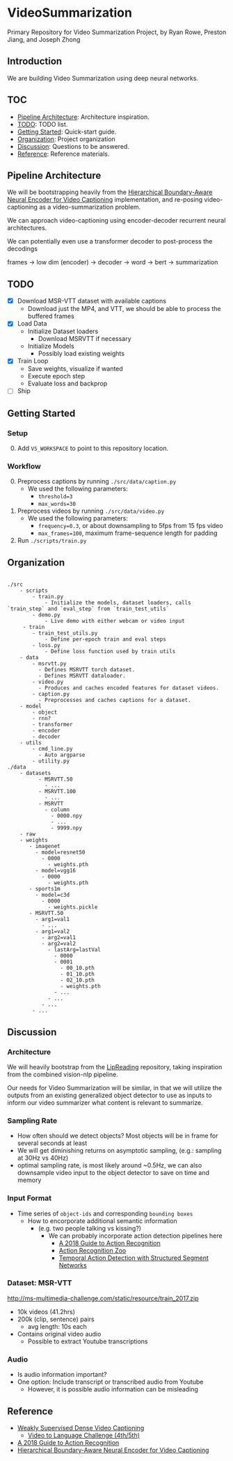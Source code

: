 # VideoSummarization

Primary Repository for Video Summarization Project, by Ryan Rowe, Preston Jiang,
and Joseph Zhong

## Introduction

We are building Video Summarization using deep neural networks.

## TOC

- [Pipeline Architecture](#pipeline-architecture): Architecture inspiration.
- [TODO](#todo): TODO list.
- [Getting Started](#getting-started): Quick-start guide.
- [Organization](#organization): Project organization
- [Discussion](#discussion): Questions to be answered.
- [Reference](#reference): Reference materials.

## Pipeline Architecture

We will be bootstrapping heavily from the 
[Hierarchical Boundary-Aware Neural Encoder for Video Captioning](https://github.com/Yugnaynehc/banet) implementation, 
and re-posing video-captioning as a video-summarization problem.

We can approach video-captioning using encoder-decoder recurrent neural architectures.

We can potentially even use a transformer decoder to post-process the decodings

frames -> low dim (encoder) -> decoder -> word -> bert -> summarization

## TODO

- [x] Download MSR-VTT dataset with available captions
  - Download just the MP4, and VTT, we should be able to process the buffered
    frames
- [x] Load Data
  - Initialize Dataset loaders
    - Download MSRVTT if necessary
  - Initialize Models
    - Possibly load existing weights
- [x] Train Loop
  - Save weights, visualize if wanted
  - Execute epoch step
  - Evaluate loss and backprop
- [ ] Ship

## Getting Started

### Setup

0. Add `VS_WORKSPACE` to point to this repository location.

### Workflow

0. Preprocess captions by running `./src/data/caption.py`
    - We used the following parameters:
      - `threshold=3`
      - `max_words=30`
1. Preprocess videos by running `./src/data/video.py`
    - We used the following parameters:
      - `frequency=0.3`, or about downsampling to 5fps from 15 fps video
      - `max_frames=100`, maximum frame-sequence length for padding
2. Run `./scripts/train.py`

## Organization

```text

./src
    - scripts
        - train.py
            - Initialize the models, dataset loaders, calls `train_step` and `eval_step` from `train_test_utils`
        - demo.py
            - Live demo with either webcam or video input
     - train
        - train_test_utils.py
            - Define per-epoch train and eval steps
        - loss.py
            - Define loss function used by train utils
    - data 
        - msrvtt.py
          - Defines MSRVTT torch dataset.
          - Defines MSRVTT dataloader.
        - video.py
          - Produces and caches encoded features for dataset videos.
        - caption.py
          - Preprocesses and caches captions for a dataset.
    - model
        - object
        - rnn?
        - transformer
        - encoder
        - decoder
    - utils
        - cmd_line.py
          - Auto argparse
        - utility.py
./data
    - datasets
          - MSRVTT.50
            - ...
          - MSRVTT.100
            - ...
          - MSRVTT
            - column
              - 0000.npy
              - ...
              - 9999.npy
    - raw
    - weights
       - imagenet
         - model=resnet50
           - 0000
             - weights.pth
         - model=vgg16
           - 0000
             - weights.pth
       - sports1m
         - model=c3d
           - 0000
             - weights.pickle
       - MSRVTT.50
         - arg1=val1
           - ...
         - arg1=val2
           - arg2=val1
           - arg2=val2
             - lastArg=lastVal
               - 0000
               - 0001
                 - 00_10.pth
                 - 01_10.pth
                 - 02_10.pth
                 - weights.pth
               - ...
             - ...
           - ...
        - ...
```

## Discussion

### Architecture

We will heavily bootstrap from the
[LipReading](https://github.com/joseph-zhong/LipReading/) repository, taking
inspiration from the combined vision-nlp pipeline. 

Our needs for Video Summarization will be similar, in that we will utilize the
outputs from an existing generalized object detector to use as inputs to inform
our video summarizer what content is relevant to summarize.

### Sampling Rate

- How often should we detect objects? Most objects will be in frame for several
  seconds at least
- We will get diminishing returns on asymptotic sampling, (e.g.: sampling at
  30Hz vs 40Hz)
- optimal sampling rate, is most likely around ~0.5Hz, we can also downsample
  video input to the object detector to save on time and memory

### Input Format

- Time series of `object-ids` and corresponding `bounding boxes`
  - How to encorporate additional semantic information 
    - (e.g. two people talking vs kissing?)
      - We can probably incorporate action detection pipelines here
        - [A 2018 Guide to Action
          Recognition](http://blog.qure.ai/notes/deep-learning-for-videos-action-recognition-review)
        - [Action Recognition Zoo](https://github.com/coderSkyChen/Action_Recognition_Zoo)
        - [Temporal Action Detection with Structured Segment
          Networks](https://github.com/yjxiong/action-detection)

### Dataset: MSR-VTT

http://ms-multimedia-challenge.com/static/resource/train_2017.zip

- 10k videos (41.2hrs)
- 200k (clip, sentence) pairs
  - avg length: 10s each
- Contains original video audio
  - Possible to extract Youtube transcriptions

### Audio

- Is audio information important?
- One option: Include transcript or transcribed audio from Youtube
  - However, it is possible audio information can be misleading

## Reference

- [Weakly Supervised Dense Video
    Captioning](https://arxiv.org/pdf/1704.01502.pdf)
  - [Video to Language Challenge
    (4th/5th)](https://github.com/szq0214/MSR-VTT-Challenge)
- [A 2018 Guide to Action
          Recognition](http://blog.qure.ai/notes/deep-learning-for-videos-action-recognition-review)
- [Hierarchical Boundary-Aware Neural Encoder for Video Captioning](https://github.com/Yugnaynehc/banet)
